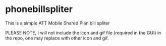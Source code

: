 phonebillspliter
================

This is a simple ATT Mobile Shared Plan bill spliter

PLEASE NOTE, I will not include the icon and gif file (required in the GUI) in the repo, one may replace with other icon and gif.



